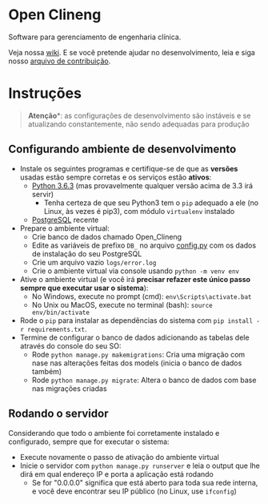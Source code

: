  # Open Clineng

Software para gerenciamento de engenharia clínica.

Veja nossa [wiki](https://github.com/rodrigondec/Open_Clineng/wiki). E se você pretende ajudar no desenvolvimento, leia e siga nosso [arquivo de contribuição](./CONTRIBUTING.md).

# Instruções

> **Atenção***: as configurações de desenvolvimento são instáveis e se atualizando constantemente, não sendo adequadas para produção

## Configurando ambiente de desenvolvimento

- Instale os seguintes programas e certifique-se de que as **versões** usadas estão sempre corretas e os serviços estão **ativos**:
    - [Python 3.6.3](https://www.python.org/downloads/release/python-363) (mas provavelmente qualquer versão acima de 3.3 irá servir)
        - Tenha certeza de que seu Python3 tem o ```pip``` adequado a ele (no Linux, às vezes é pip3), com módulo ```virtualenv``` instalado
    - [PostgreSQL](https://www.postgresql.org/download/) recente
- Prepare o ambiente virtual:
    - Crie banco de dados chamado Open_Clineng
    - Edite as variáveis de prefixo ```DB_``` no arquivo [config.py](./Open_Clineng/config.py) com os dados de instalação do seu PostgreSQL
    - Crie um arquivo vazio ```logs/error.log```
    - Crie o ambiente virtual via console usando ```python -m venv env```
- Ative o ambiente virtual (e você irá **precisar refazer este único passo sempre que executar usar o sistema**):
    - No Windows, execute no prompt (cmd): ```env\Scripts\activate.bat```
    - No Unix ou MacOS, execute no terminal (bash): ```source env/bin/activate```
- Rode o ```pip``` para instalar as dependências do sistema com ```pip install -r requirements.txt```.
- Termine de configurar o banco de dados adicionando as tabelas dele através do console do seu SO:
    - Rode ```python manage.py makemigrations```: Cria uma migração com nase nas alterações feitas dos models (inicia o banco de dados também)
    - Rode ```python manage.py migrate```: Altera o banco de dados com base nas migrações criadas
    
## Rodando o servidor

Considerando que todo o ambiente foi corretamente instalado e configurado, sempre que for executar o sistema:

- Execute novamente o passo de ativação do ambiente virtual
- Inicie o servidor com ```python manage.py runserver``` e leia o output que lhe dirá em qual endereço IP e porta a aplicação está rodando
    - Se for "0.0.0.0" significa que está aberto para toda sua rede interna, e você deve encontrar seu IP público (no Linux, use ```ifconfig```)
